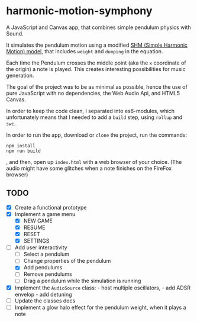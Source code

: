 # harmonic-motion-symphony

A JavaScript and Canvas app, that combines simple pendulum physics with Sound.

It simulates the pendulum motion using a modified
[SHM (Simple Harmonic Motion) model](https://en.wikipedia.org/wiki/Simple_harmonic_motion),
that includes `weight` and `dumping` in the equation.

Each time the Pendulum crosses the middle point (aka the `x` coordinate of the
origin) a note is played. This creates interesting possibilities for music
generation.

The goal of the project was to be as minimal as possible, hence the use of pure
JavaScript with no dependencies, the Web Audio Api, and HTML5 Canvas.

In order to keep the code clean, I separated into es6-modules, which
unfortunately means that I needed to add a `build` step, using `rollup` and
`swc`.

In order to run the app, download or `clone` the project, run the commands:

```
npm install
npm run build
```

, and then, open up `index.html` with a web browser of your choice. (The audio
might have some glitches when a note finishes on the FireFox browser)

## TODO

- [x] Create a functional prototype
- [x] Implement a game menu
  - [x] NEW GAME
  - [x] RESUME
  - [x] RESET
  - [x] SETTINGS
- [ ] Add user interactivity
  - [ ] Select a pendulum
  - [ ] Change properties of the pendulum
  - [x] Add pendulums
  - [ ] Remove pendulums
  - [ ] Drag a pendulum while the simulation is running
- [x] Implement the `AudioSource` class: - host multiple oscillators, - add ADSR
      envelop - add detuning
- [ ] Update the classes docs
- [ ] Implement a glow halo effect for the pendulum weight, when it plays a note
